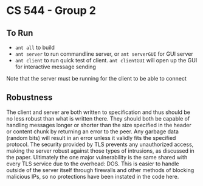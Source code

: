 # CS 544 - Group 2
## To Run
* `ant all` to build
* `ant server` to run commandline server, or `ant serverGUI` for GUI server
* `ant client` to run quick test of client. `ant clientGUI` will open up the
  GUI for interactive message sending

Note that the server must be running for the client to be able to connect

## Robustness
The client and server are both written to specification and thus should be no
less robust than what is written there. They should both be capable of handling
messages longer or shorter than the size specified in the header or content
chunk by returning an error to the peer. Any garbage data (random bits) will
result in an error unless it validly fits the specified protocol. The security
provided by TLS prevents any unauthorized access, making the server robust
against those types of intrusions, as discussed in the paper. Ultimately the
one major vulnerability is the same shared with every TLS service due to the
overhead: DOS. This is easier to handle outside of the server itself through
firewalls and other methods of blocking malicious IPs, so no protections have
been instated in the code here.
